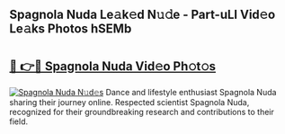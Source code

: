 ## Spagnola Nuda Le𝚊k𝚎d N𝚞𝚍e - Part-uLl Vid𝚎o Le𝚊ks Photos hSEMb

# <h2><a href="http://fbfcxfv.evod.top/?m=Spagnola+Nuda">🔗 👉🔴 Spagnola Nuda Vid𝚎o Ph𝚘t𝚘s</a></h2>

[![Spagnola Nuda N𝚞d𝚎s](https://i.imgur.com/8V9OHl7.gif)](http://fbfcxfv.evod.top/?m=Spagnola+Nuda)
Dance and lifestyle enthusiast Spagnola Nuda sharing their journey online. Respected scientist Spagnola Nuda, recognized for their groundbreaking research and contributions to their field. 
